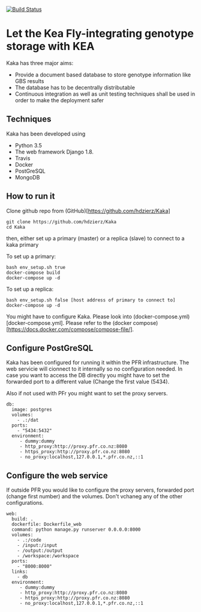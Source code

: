 [![Build Status](https://travis-ci.org/MicrowavedScrambledEggs/Kaka.svg?branch=mongosearch)](https://travis-ci.org/MicrowavedScrambledEggs/Kaka)

# Let the Kea Fly-integrating genotype storage with KEA

Kaka has three major aims:

- Provide a document based database to store genotype information like GBS results
- The database has to be decentrally distributable
- Continuous integration as well as unit testing techniques shall be used in order to make the deployment safer

## Techniques

Kaka has been developed using 
- Python 3.5
- The web framework Django 1.8. 
- Travis
- Docker
- PostGreSQL
- MongoDB

## How to run it

Clone github repo from (GitHub)[https://github.com/hdzierz/Kaka]

```
git clone https://github.com/hdzierz/Kaka
cd Kaka
```

then, either set up a primary (master) or a replica (slave) to connect to a kaka primary

To set up a primary:

```
bash env_setup.sh true
docker-compose build
docker-compose up -d
```

To set up a replica:

```
bash env_setup.sh false [host address of primary to connect to]
docker-compose up -d
```

You might have to configure Kaka. Please look into (docker-compose.yml)[docker-compose.yml]. Please refer to the (docker compose)[https://docs.docker.com/compose/compose-file/].

## Configure PostGreSQL

Kaka has been configured for running it within the PFR infrastructure. The web servicie will cionnect to it internally so no configuration needed. In case you want to access the DB directly you might have to set the forwarded port to a different value (Change the first value (5434).

Also if not used with PFr you might want to set the proxy servers.

```
db:
  image: postgres
  volumes:
    - .:/dat
  ports:
    - "5434:5432"
  environment:
     - dummy:dummy
     - http_proxy:http://proxy.pfr.co.nz:8080
     - https_proxy:http://proxy.pfr.co.nz:8080
     - no_proxy:localhost,127.0.0.1,*.pfr.co.nz,::1
```

## Configure the web service


If outside PFR you would like to configure the proxy servers, forwarded port (change first number) and the volumes. Don't vchaneg any of the other configurations.

```
web:
  build: .
  dockerfile: Dockerfile_web
  command: python manage.py runserver 0.0.0.0:8000
  volumes:
    - .:/code
    - /input:/input
    - /output:/output
    - /workspace:/workspace
  ports:
    - "8000:8000"
  links:
    - db
  environment:
     - dummy:dummy
     - http_proxy:http://proxy.pfr.co.nz:8080
     - https_proxy:http://proxy.pfr.co.nz:8080
     - no_proxy:localhost,127.0.0.1,*.pfr.co.nz,::1
```

